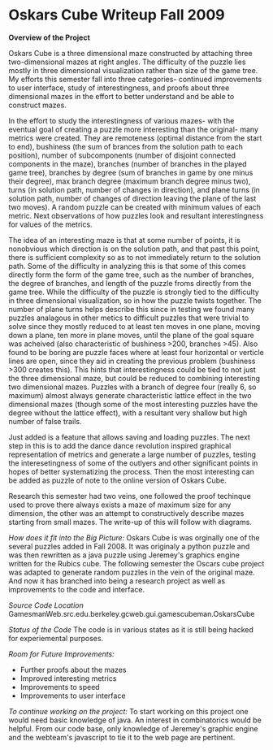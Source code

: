 Oskars Cube Writeup Fall 2009
=============================

**Overview of the Project**

Oskars Cube is a three dimensional maze constructed by attaching three two-dimensional mazes at right angles. The difficulty of the puzzle lies mostly in three dimensional visualization rather than size of the game tree. My efforts this semester fall into three categories- continued improvements to user interface, study of interestingness, and proofs about three dimensional mazes in the effort to better understand and be able to construct mazes.

In the effort to study the interestingness of various mazes- with the eventual goal of creating a puzzle more interesting than the original- many metrics were created. They are remoteness (optimal distance from the start to end), bushiness (the sum of brances from the solution path to each position), number of subcomponents (number of disjoint connected components in the maze), branches (number of branches in the played game tree), branches by degree (sum of branches in game by one minus their degree), max branch degree (maximum branch degree minus two), turns (in solution path, number of changes in direction), and plane turns (in solution path, number of changes of direction leaving the plane of the last two moves). A random puzzle can be created with minimum values of each metric. Next observations of how puzzles look and resultant interestingness for values of the metrics.

The idea of an interesting maze is that at some number of points, it is nonobvious which direction is on the solution path, and that past this point, there is sufficient complexity so as to not immediately return to the solution path. Some of the difficulty in analyzing this is that some of this comes directly form the form of the game tree, such as the number of branches, the degree of branches, and length of the puzzle froms directly from the game tree. While the difficulty of the puzzle is strongly tied to the difficulty in three dimensional visualization, so in how the puzzle twists together. The number of plane turns helps describe this since in testing we found many puzzles analagous in other metics to difficult puzzles that were trivial to solve since they mostly reduced to at least ten moves in one plane, moving down a plane, ten more in plane moves, until the plane of the goal square was acheived (also characteristic of bushiness &gt;200, branches &gt;45). Also found to be boring are puzzle faces where at least four horizontal or verticle lines are open, since they aid in creating the previous problem (bushiness &gt;300 creates this). This hints that interestingness could be tied to not just the three dimensional maze, but could be reduced to combining interesting two dimensional mazes. Puzzles with a branch of degree four (really 6, so maximum) almost always generate characteristic lattice effect in the two dimensional mazes (though some of the most interesting puzzles have the degree without the lattice effect), with a resultant very shallow but high number of false trails.

Just added is a feature that allows saving and loading puzzles. The next step in this is to add the dance dance revolution inspired graphical representation of metrics and generate a large number of puzzles, testing the interesetingness of some of the outlyers and other significant points in hopes of better systematizing the process. Then the most interesting can be added as puzzle of note to the online version of Oskars Cube.

Research this semester had two veins, one followed the proof techinque used to prove there always exists a maze of maximum size for any dimension, the other was an attempt to constructively describe mazes starting from small mazes. The write-up of this will follow with diagrams.

*How does it fit into the Big Picture:* Oskars Cube is was orginally one of the several puzzles added in Fall 2008. It was originaly a python puzzle and was then rewritten as a java puzzle using Jeremey's graphics engine written for the Rubics cube. The following semester the Oscars cube project was adapted to generate random puzzles in the vein of the original maze. And now it has branched into being a research project as well as improvements to the code and interface.

*Source Code Location* GamesmanWeb.src.edu.berkeley.gcweb.gui.gamescubeman.OskarsCube

*Status of the Code* The code is in various states as it is still being hacked for experiemental purposes.

*Room for Future Improvements:*

-   Further proofs about the mazes
-   Improved interesting metrics
-   Improvements to speed
-   Improvements to user interface

*To continue working on the project:* To start working on this project one would need basic knowledge of java. An interest in combinatorics would be helpful. From our code base, only knowledge of Jeremey's graphic engine and the webteam's javascript to tie it to the web page are pertinent.
